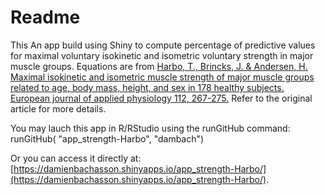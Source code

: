 # Readme

This An app build using Shiny to compute percentage of predictive values for maximal voluntary isokinetic and isometric voluntary strength in major muscle groups. Equations are from [Harbo, T., Brincks, J. & Andersen, H. Maximal isokinetic and isometric muscle strength of major muscle groups related to age, body mass, height, and sex in 178 healthy subjects. European journal of applied physiology 112, 267-275.](http://link.springer.com/article/10.1007%2Fs00421-011-1975-3)
 Refer to the original article for more details.

You may lauch this app in R/RStudio using the runGitHub command: runGitHub( "app_strength-Harbo", "dambach")

Or you can access it directly at:  [https://damienbachasson.shinyapps.io/app_strength-Harbo/](https://damienbachasson.shinyapps.io/app_strength-Harbo/).
